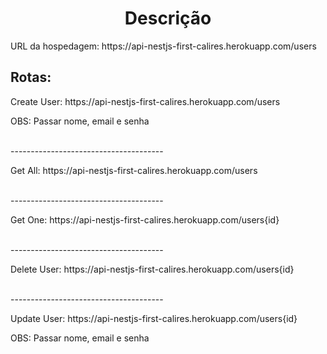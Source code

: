<h1 align="center">Descrição</h1>

<p>URL da hospedagem: https://api-nestjs-first-calires.herokuapp.com/users</p>

<h2>Rotas:</h2>

<p>Create User: https://api-nestjs-first-calires.herokuapp.com/users</p>
<p>OBS: Passar nome, email e senha</p>
<br>
--------------------------------------
<br>
<p>Get All: https://api-nestjs-first-calires.herokuapp.com/users</p>
<br>
--------------------------------------
<br>
<p>Get One: https://api-nestjs-first-calires.herokuapp.com/users{id}</p>
<br>
--------------------------------------
<br>
<p>Delete User: https://api-nestjs-first-calires.herokuapp.com/users{id}</p>
<br>
--------------------------------------
<br>
<p>Update User: https://api-nestjs-first-calires.herokuapp.com/users{id}</p>
<p>OBS: Passar nome, email e senha</p>
